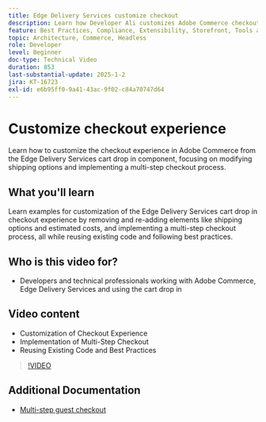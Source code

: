```yaml
---
title: Edge Delivery Services customize checkout
description: Learn how Developer Ali customizes Adobe Commerce checkout, including delivery options and multi-step checkout, using best practices and code reuse. ​
feature: Best Practices, Compliance, Extensibility, Storefront, Tools and External Services
topic: Architecture, Commerce, Headless
role: Developer
level: Beginner
doc-type: Technical Video
duration: 853
last-substantial-update: 2025-1-2
jira: KT-16723
exl-id: e6b95ff0-9a41-43ac-9f02-c84a70747d64
---
```

# Customize checkout experience

Learn how to customize the checkout experience in Adobe Commerce from the Edge Delivery Services cart drop in component, focusing on modifying shipping options and implementing a multi-step checkout process.

## What you'll learn

Learn examples for customization of the Edge Delivery Services cart drop in checkout experience by removing and re-adding elements like shipping options and estimated costs, and implementing a multi-step checkout process, all while reusing existing code and following best practices. ​

## Who is this video for?

* Developers and technical professionals working with Adobe Commerce, Edge Delivery Services and using the cart drop in

## Video content

* Customization of Checkout Experience ​
* Implementation of Multi-Step Checkout​
* Reusing Existing Code and Best Practices

>[!VIDEO](https://video.tv.adobe.com/v/3442650?learn=on)

## Additional Documentation

* [Multi-step guest checkout](https://experienceleague.adobe.com/developer/commerce/storefront/dropins/checkout/tutorials/multi-step/)
